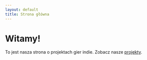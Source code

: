 ```yaml
---
layout: default
title: Strona główna
---
```


# Witamy!

To jest nasza strona o projektach gier indie. Zobacz nasze [projekty](/projekty).
